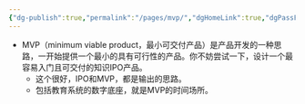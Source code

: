 ```yaml
---
{"dg-publish":true,"permalink":"/pages/mvp/","dgHomeLink":true,"dgPassFrontmatter":false,"dgShowBacklinks":true,"dgShowLocalGraph":true}
---
```



-  MVP（minimum viable product，最小可交付产品）是产品开发的一种思路，一开始提供一个最小的具有可行性的产品。你不妨尝试一下，设计一个最容易入门且可交付的知识IPO产品。  
    -  这个很好，IPO和MVP，都是输出的思路。
    - 包括教育系统的数字底座，就是MVP的时间场所。